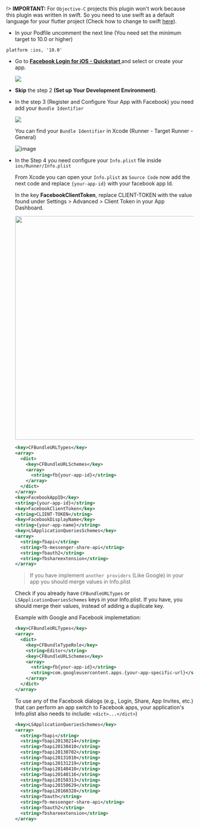 !> **IMPORTANT:** For `Objective-C` projects this plugin won't work because this plugin was written in swift. So you need to use swift as a default language for your flutter project (Check how to change to swift [here](https://github.com/darwin-morocho/flutter-facebook-auth/issues/41#issuecomment-761702248)).

- In your Podfile uncomment the next line (You need set the minimum target to 10.0 or higher)

```
platform :ios, '10.0'
```

- Go to **[Facebook Login for iOS - Quickstart
](https://developers.facebook.com/docs/facebook-login/ios)** and select or create your app.

   <img src="https://user-images.githubusercontent.com/15864336/98708293-0056a900-234f-11eb-9975-b75ca08b6470.png" />

- **Skip** the step 2 **(Set up Your Development Environment)**.

- In the step 3 (Register and Configure Your App with Facebook) you need add your `Bundle Identifier`

    <img src="https://user-images.githubusercontent.com/15864336/98708485-38f68280-234f-11eb-9d1a-7c970d04642a.png"  />

  You can find your `Bundle Identifier` in Xcode (Runner - Target Runner - General)

  ![image](https://user-images.githubusercontent.com/15864336/98708171-e1581700-234e-11eb-8f94-23c0db55e8f0.png)

- In the Step 4 you need configure your `Info.plist` file inside `ios/Runner/Info.plist`

  From Xcode you can open your `Info.plist` as `Source Code` now add the next code and replace `{your-app-id}` with your facebook app Id.

  In the key **FacebookClientToken**, replace CLIENT-TOKEN with the value found under Settings > Advanced > Client Token in your App Dashboard.

    <img src="https://user-images.githubusercontent.com/15864336/98708650-66433080-234f-11eb-81c6-2297b9e6f7a7.png" width="600"/>

    ```xml
    <key>CFBundleURLTypes</key>
    <array>
      <dict>
        <key>CFBundleURLSchemes</key>
        <array>
          <string>fb{your-app-id}</string>
        </array>
      </dict>
    </array>
    <key>FacebookAppID</key>
    <string>{your-app-id}</string>
    <key>FacebookClientToken</key>
    <string>CLIENT-TOKEN</string>
    <key>FacebookDisplayName</key>
    <string>{your-app-name}</string>
    <key>LSApplicationQueriesSchemes</key>
    <array>
      <string>fbapi</string>
      <string>fb-messenger-share-api</string>
      <string>fbauth2</string>
      <string>fbshareextension</string>
    </array>
    ```

    > If you have implement `another providers` (Like Google) in your app you should merge values in Info.plist

    Check if you already have `CFBundleURLTypes` or `LSApplicationQueriesSchemes` keys in your Info.plist. If you have, you should merge their values, instead of adding a duplicate key.

    Example with Google and Facebook implemetation:

    ```xml
    <key>CFBundleURLTypes</key>
    <array>
      <dict>
        <key>CFBundleTypeRole</key>
        <string>Editor</string>
        <key>CFBundleURLSchemes</key>
        <array>
          <string>fb{your-app-id}</string>
          <string>com.googleusercontent.apps.{your-app-specific-url}</string>
        </array>
      </dict>
    </array>
    ```

    To use any of the Facebook dialogs (e.g., Login, Share, App Invites, etc.) that can perform an app switch to Facebook apps, your application's Info.plist also needs to include: `<dict>...</dict>`)

    ```xml
    <key>LSApplicationQueriesSchemes</key>
    <array>
      <string>fbapi</string>
      <string>fbapi20130214</string>
      <string>fbapi20130410</string>
      <string>fbapi20130702</string>
      <string>fbapi20131010</string>
      <string>fbapi20131219</string>
      <string>fbapi20140410</string>
      <string>fbapi20140116</string>
      <string>fbapi20150313</string>
      <string>fbapi20150629</string>
      <string>fbapi20160328</string>
      <string>fbauth</string>
      <string>fb-messenger-share-api</string>
      <string>fbauth2</string>
      <string>fbshareextension</string>
    </array>
    ```
